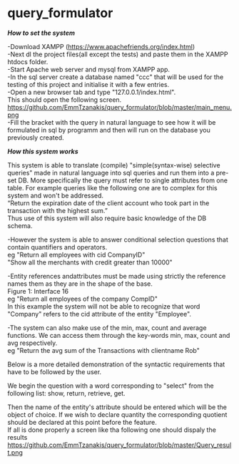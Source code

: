 # query_formulator

***How to set the system***

-Download XAMPP (https://www.apachefriends.org/index.html)  
-Next dl the project files(all except the tests) and paste them
in the XAMPP htdocs folder.  
-Start Apache web server and mysql from XAMPP app.  
-In the sql server create a database named "ccc" that will be used
for the testing of this project and initialise it with a few entries.  
-Open a new browser tab and type "127.0.0.1/index.html".  
This should open the following screen.  
https://github.com/EmmTzanakis/query_formulator/blob/master/main_menu.png  
-Fill the bracket with the query in natural language to see how it will
be formulated in sql by programm and then will run on the database 
you previously created.  

***How this system works***

  This system is able to translate (compile) "simple(syntax-wise) selective queries" 
made in natural language into sql queries and run them into a pre-set DB.
More specifically the query must refer to single attributes from one table.
For example queries like the following one are to complex for this system and
won't be addressed.  
 “Return the expiration date of the client account who took part in the transaction
with the highest sum.”  
Thus use of this system will also require basic knowledge of the DB schema.


-However the system is able to answer conditional selection questions
that contain quantifiers and operators.  
eg "Return all employees with cid CompanyID"  
 "Show all the merchants with credit greater than 10000"

-Entity references andattributes must be made using strictly 
the reference names them as they are in the shape of the base.  
Figure 1: Interface
16  
 eg "Return all employees of the company CompID"  
In this example the system will not be able to recognize that word
"Company" refers to the cid attribute of the entity "Employee".

-The system can also make use of the min, max, count and average functions.
We can access them through the key-words min, max, count and avg
respectively.   
eg "Return the avg sum of the Transactions with clientname Rob"

Below is a more detailed demonstration of the syntactic requirements that 
have to be followed by the user.

We begin the question with a word corresponding to "select" from
the following list: show, return, retrieve, get.

Then the name of the entity's attribute should be entered
which will be the object of choice. If we wish to
declare quantity the corresponding quotient should be declared
at this point before the feature.  
If all is done properly a screen like tha following one should dispaly the results  
https://github.com/EmmTzanakis/query_formulator/blob/master/Query_result.png
